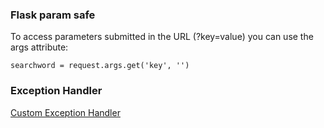 ### Flask param safe

To access parameters submitted in the URL (?key=value) you can use the args attribute:

	searchword = request.args.get('key', '')

### Exception Handler
[Custom Exception Handler](http://flask.pocoo.org/docs/0.10/patterns/apierrors/)